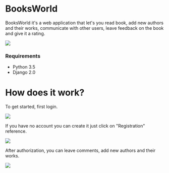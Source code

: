 # BooksWorld

BooksWorld it's a web application that let's you read book, add new authors and their works, communicate with other users, leave feedback on the book and give it a rating.

![](https://cdn1.savepice.ru/uploads/2018/3/18/eea5f330cb9ea31f81f005b7ab23b4c6-full.png)

### Requirements ####
- Python 3.5
- Django 2.0

# How does it work?

To get started, first login.

![](https://cdn1.savepice.ru/uploads/2018/3/18/492dc34ef7a24926a9f45a164f3b0fcc-full.png)

If you have no account you can create it just click on "Registration" reference.

![](https://cdn1.savepice.ru/uploads/2018/3/18/c7f1e2e73fd26db34ae56b4f6add5456-full.png)

After authorization, you can leave comments, add new authors and their works.

![](https://cdn1.savepice.ru/uploads/2018/3/18/5e71ccf0b17c3110fa41c4562299b94b-full.png)

